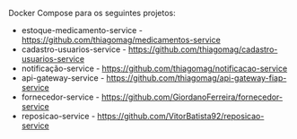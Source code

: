 Docker Compose para os seguintes projetos:

- estoque-medicamento-service - https://github.com/thiagomag/medicamentos-service
- cadastro-usuarios-service -	https://github.com/thiagomag/cadastro-usuarios-service
- notificação-service - https://github.com/thiagomag/notificacao-service
- api-gateway-service - https://github.com/thiagomag/api-gateway-fiap-service
- fornecedor-service - https://github.com/GiordanoFerreira/fornecedor-service
- reposicao-service - https://github.com/VitorBatista92/reposicao-service